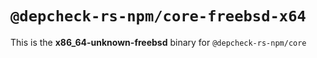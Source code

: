 # `@depcheck-rs-npm/core-freebsd-x64`

This is the **x86_64-unknown-freebsd** binary for `@depcheck-rs-npm/core`
